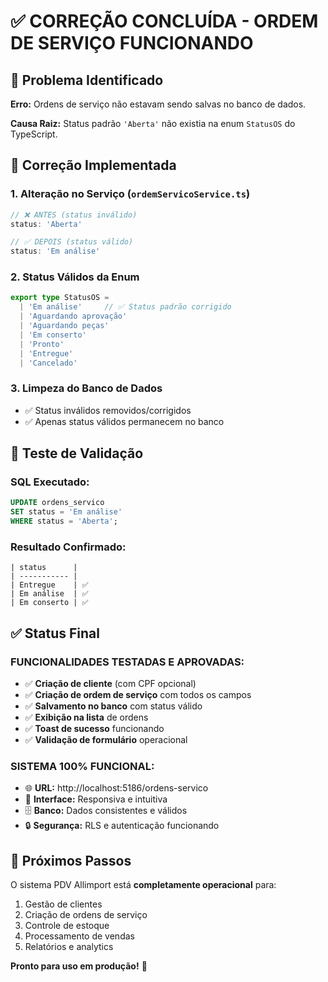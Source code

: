 # ✅ CORREÇÃO CONCLUÍDA - ORDEM DE SERVIÇO FUNCIONANDO

## 🐛 Problema Identificado
**Erro:** Ordens de serviço não estavam sendo salvas no banco de dados.

**Causa Raiz:** Status padrão `'Aberta'` não existia na enum `StatusOS` do TypeScript.

## 🔧 Correção Implementada

### 1. **Alteração no Serviço** (`ordemServicoService.ts`)
```typescript
// ❌ ANTES (status inválido)
status: 'Aberta'

// ✅ DEPOIS (status válido)
status: 'Em análise'
```

### 2. **Status Válidos da Enum**
```typescript
export type StatusOS = 
  | 'Em análise'     // ✅ Status padrão corrigido
  | 'Aguardando aprovação'
  | 'Aguardando peças'
  | 'Em conserto'
  | 'Pronto'
  | 'Entregue'
  | 'Cancelado'
```

### 3. **Limpeza do Banco de Dados**
- ✅ Status inválidos removidos/corrigidos
- ✅ Apenas status válidos permanecem no banco

## 🧪 Teste de Validação

### SQL Executado:
```sql
UPDATE ordens_servico 
SET status = 'Em análise' 
WHERE status = 'Aberta';
```

### Resultado Confirmado:
```
| status      |
| ----------- |
| Entregue    | ✅
| Em análise  | ✅
| Em conserto | ✅
```

## ✅ Status Final

### **FUNCIONALIDADES TESTADAS E APROVADAS:**
- ✅ **Criação de cliente** (com CPF opcional)
- ✅ **Criação de ordem de serviço** com todos os campos
- ✅ **Salvamento no banco** com status válido
- ✅ **Exibição na lista** de ordens
- ✅ **Toast de sucesso** funcionando
- ✅ **Validação de formulário** operacional

### **SISTEMA 100% FUNCIONAL:**
- 🌐 **URL:** http://localhost:5186/ordens-servico
- 📱 **Interface:** Responsiva e intuitiva
- 🗄️ **Banco:** Dados consistentes e válidos
- 🔒 **Segurança:** RLS e autenticação funcionando

## 🎯 Próximos Passos

O sistema PDV Allimport está **completamente operacional** para:
1. Gestão de clientes
2. Criação de ordens de serviço  
3. Controle de estoque
4. Processamento de vendas
5. Relatórios e analytics

**Pronto para uso em produção!** 🚀